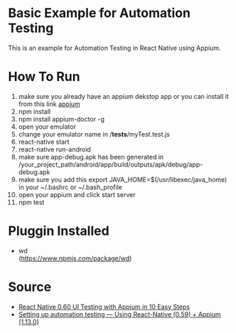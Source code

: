 # Basic Example for Automation Testing
This is an example for Automation Testing in React Native using Appium.

# How To Run
1. make sure you already have an appium dekstop app or you can install it from this link [appium](https://github.com/appium/appium-desktop/releases/tag/v1.13.0)
2. npm install
3. npm install appium-doctor -g
4. open your emulator
5. change your emulator name in /__tests__/myTest.test.js
6. react-native start
7. react-native run-android
8. make sure app-debug.apk has been generated in /your_project_path/android/app/build/outputs/apk/debug/app-debug.apk
9. make sure you add this export JAVA_HOME=$(/usr/libexec/java_home) in your ~/.bashrc or ~/.bash_profile
11. open your appium and click start server
10. npm test

# Pluggin Installed
- wd <br/>
(https://www.npmjs.com/package/wd)

# Source
- [React Native 0.60 UI Testing with Appium in 10 Easy Steps](https://medium.com/@mahmoudsnatch/react-native-0-60-ui-testing-with-appium-in-10-easy-steps-61e68ae6eb4c)
- [Setting up automation testing — Using React-Native (0.59) + Appium (1.13.0)](https://medium.com/swlh/automation-testing-using-react-native-and-appium-on-ubuntu-ddfddc0c29fe)